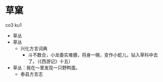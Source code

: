 





# 草窠
co3 ku1
+ 草丛
+ 草丛
  * 兴化方言词典
    - 斗不数合，小龙委实难搪，将身一幌，变作小蛇儿，钻入草科中去了。（《西游记》十五）
+ 草丛：我在～里发现一只野鸭蛋。
  * 泰县方言志
